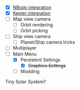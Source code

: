  - [x] [NBody integration](Physics/Integration.md)
 - [x] [Kepler integration](Physics/Kepler.md)
 - [ ] Map view camera
	 - [ ] Orbit rendering
	 - [ ] Orbit picking
 - [ ] Ship view camera
	 - [ ] Planet/Ship camera tricks
 - [ ] Multiplayer
 - [ ] Main Menu
	 - [x] Persistent Settings
		 - [x] ~~Graphics Settings~~
	 - [ ] Modding

Tiny Solar System?